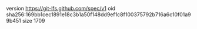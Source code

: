 version https://git-lfs.github.com/spec/v1
oid sha256:169bb1cec1891e18c3b1a50f148dd9ef1c8f100375792b716a6c10f01a99b451
size 1709
